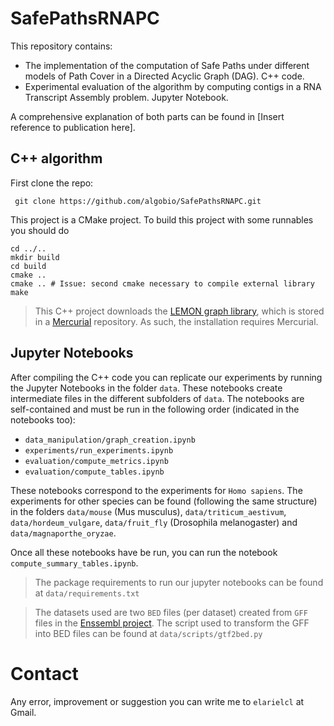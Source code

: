 # SafePathsRNAPC
This repository contains:
- The implementation of the computation of Safe Paths under different models of Path Cover in a Directed Acyclic Graph (DAG). C++ code.
- Experimental evaluation of the algorithm by computing contigs in a RNA Transcript Assembly problem. Jupyter Notebook.

A comprehensive explanation of both parts can be found in [Insert reference to publication here].

## C++ algorithm
First clone the repo:
```
 git clone https://github.com/algobio/SafePathsRNAPC.git
 ```
 
This project is a CMake project. To build this project with some runnables you should do

```
cd ../..
mkdir build
cd build
cmake ..
cmake .. # Issue: second cmake necessary to compile external library
make
```
> This C++ project downloads the [LEMON graph library](https://lemon.cs.elte.hu/trac/lemon), which is stored in a [Mercurial](https://www.mercurial-scm.org/) repository. As such, the installation requires Mercurial.


## Jupyter Notebooks
After compiling the C++ code you can replicate our experiments by running the Jupyter Notebooks in the folder `data`. These notebooks create intermediate files in the different subfolders of `data`. The notebooks are self-contained and must be run in the following order (indicated in the notebooks too):

- `data_manipulation/graph_creation.ipynb`
- `experiments/run_experiments.ipynb`
- `evaluation/compute_metrics.ipynb`
- `evaluation/compute_tables.ipynb`

These notebooks correspond to the experiments for `Homo sapiens`. The experiments for other species can be found (following the same structure) in the folders `data/mouse` (Mus musculus), `data/triticum_aestivum`, `data/hordeum_vulgare`, `data/fruit_fly` (Drosophila melanogaster) and `data/magnaporthe_oryzae`.

Once all these notebooks have be run, you can run the notebook `compute_summary_tables.ipynb`.

> The package requirements to run our jupyter notebooks can be found at `data/requirements.txt`

> The datasets used are two `BED` files (per dataset) created from `GFF` files in the [Enssembl project](https://www.ensembl.org/index.html). The script used to transform the GFF into BED files can be found at `data/scripts/gtf2bed.py`

 # Contact
 Any error, improvement or suggestion you can write me to `elarielcl` at Gmail.

